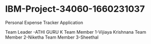 # IBM-Project-34060-1660231037
Personal Expense Tracker Application













Team Leader -ATHI GURU K
Team Member 1-Vijiaya Krishnana
Team Member 2-Niketha
Team Member 3-Sheethal

